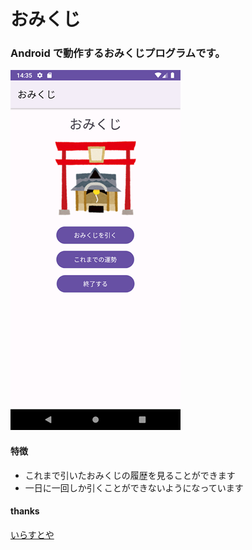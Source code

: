 # おみくじ

### Android で動作するおみくじプログラムです。

![画面](./main.png)

#### 特徴

* これまで引いたおみくじの履歴を見ることができます
* 一日に一回しか引くことができないようになっています

#### thanks

[いらすとや](https://www.irasutoya.com/)

